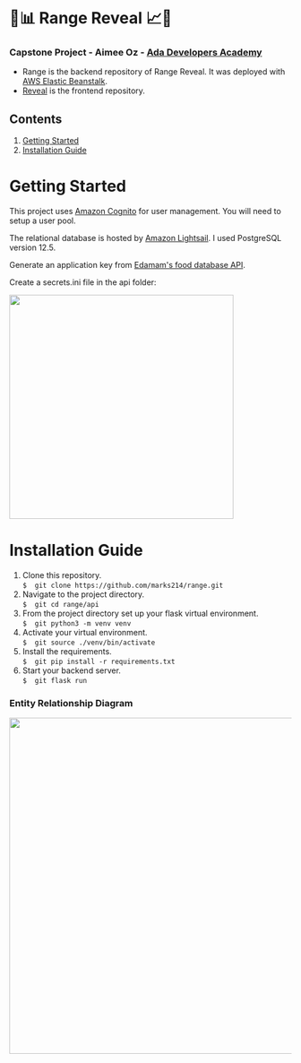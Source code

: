 # 🍎📊 Range Reveal 📈🍓

### Capstone Project - Aimee Oz - [Ada Developers Academy](https://adadevelopersacademy.org/)

- Range is the backend repository of Range Reveal. It was deployed with [AWS Elastic Beanstalk](https://aws.amazon.com/elasticbeanstalk/).
- [Reveal](https://github.com/marks214/reveal) is the frontend repository.

## Contents
1. [Getting Started](#start) 
2. [Installation Guide](#install)

# <a name="start">Getting Started</a>
This project uses [Amazon Cognito](https://docs.aws.amazon.com/cognito/latest/developerguide/what-is-amazon-cognito.html) for user management. You will need to setup a user pool.

The relational database is hosted by [Amazon Lightsail](https://aws.amazon.com/lightsail/). I used PostgreSQL version 12.5.

Generate an application key from [Edamam's food database API](https://developer.edamam.com/).

Create a secrets.ini file in the api folder:

<img src="https://user-images.githubusercontent.com/46636425/108263294-e9c4a880-711a-11eb-8f92-abf24adac77e.png" width="400" height="auto"/>


# <a name="install">Installation Guide</a>
1. Clone this repository.   
    `$  git clone https://github.com/marks214/range.git`
2. Navigate to the project directory.   
    `$  git cd range/api`
3. From the project directory set up your flask virtual environment.   
    `$  git python3 -m venv venv`
4. Activate your virtual environment.   
    `$  git source ./venv/bin/activate`
5. Install the requirements.   
    `$  git pip install -r requirements.txt`
6. Start your backend server.   
    `$  git flask run`

### Entity Relationship Diagram
<img src="https://user-images.githubusercontent.com/46636425/108261061-ef6cbf00-7117-11eb-9d1b-af79f0a2be11.png" width="600" height="auto"/>


